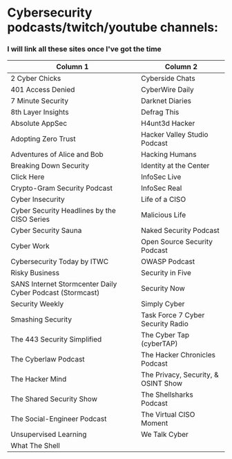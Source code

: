 # Cybersecurity podcasts/twitch/youtube channels:
### I will link all these sites once I've got the time
| Column 1                                   | Column 2                                     |
|--------------------------------------------|----------------------------------------------|
| 2 Cyber Chicks                             | Cyberside Chats                             |
| 401 Access Denied                          | CyberWire Daily                             |
| 7 Minute Security                          | Darknet Diaries                             |
| 8th Layer Insights                         | Defrag This                                 |
| Absolute AppSec                            | H4unt3d Hacker                              |
| Adopting Zero Trust                        | Hacker Valley Studio Podcast                |
| Adventures of Alice and Bob                | Hacking Humans                              |
| Breaking Down Security                     | Identity at the Center                      |
| Click Here                                 | InfoSec Live                                |
| Crypto-Gram Security Podcast               | InfoSec Real                                |
| Cyber Insecurity                           | Life of a CISO                              |
| Cyber Security Headlines by the CISO Series | Malicious Life                              |
| Cyber Security Sauna                       | Naked Security Podcast                      |
| Cyber Work                                 | Open Source Security Podcast                |
| Cybersecurity Today by ITWC                | OWASP Podcast                               |
| Risky Business                             | Security in Five                            |
| SANS Internet Stormcenter Daily Cyber Podcast (Stormcast) | Security Now                     |
| Security Weekly                            | Simply Cyber                                |
| Smashing Security                          | Task Force 7 Cyber Security Radio          |
| The 443 Security Simplified                | The Cyber Tap (cyberTAP)                    |
| The Cyberlaw Podcast                       | The Hacker Chronicles Podcast               |
| The Hacker Mind                            | The Privacy, Security, & OSINT Show         |
| The Shared Security Show                   | The Shellsharks Podcast                     |
| The Social-Engineer Podcast                | The Virtual CISO Moment                     |
| Unsupervised Learning                      | We Talk Cyber                               |
| What The Shell                             |                                            |
